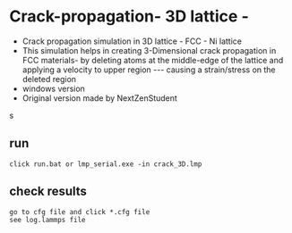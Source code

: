 # Crack-propagation- 3D lattice -
- Crack propagation simulation in 3D lattice - FCC - Ni lattice 
- This simulation helps in creating 3-Dimensional crack propagation in FCC materials- by deleting atoms at the middle-edge of the lattice 
and applying a velocity to upper region --- causing a strain/stress on the deleted region 
- windows version
- Original version made by NextZenStudent

s
## run
	click run.bat or lmp_serial.exe -in crack_3D.lmp


## check results
	go to cfg file and click *.cfg file
	see log.lammps file

